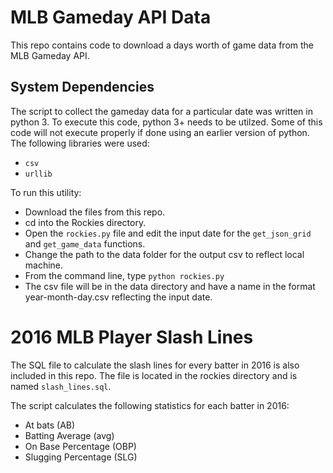 # MLB Gameday API Data

This repo contains code to download a days worth of game data from the MLB Gameday API.

## System Dependencies

The script to collect the gameday data for a particular date was written in python 3. To execute this code, python 3+ needs to be utilzed. Some of this code will not execute properly if done using an earlier version of python. The following libraries were used:
- `csv`
- `urllib`

To run this utility:
- Download the files from this repo.
- cd into the Rockies directory.
- Open the `rockies.py` file and edit the input date for the `get_json_grid` and `get_game_data` functions.
- Change the path to the data folder for the output csv to reflect local machine.
- From the command line, type `python rockies.py`
- The csv file will be in the data directory and have a name in the format year-month-day.csv reflecting the input date. 

# 2016 MLB Player Slash Lines

The SQL file to calculate the slash lines for every batter in 2016 is also included in this repo. The file is located in the rockies directory and is named `slash_lines.sql`.

The script calculates the following statistics for each batter in 2016:
- At bats (AB)
- Batting Average (avg)
- On Base Percentage (OBP)
- Slugging Percentage (SLG)

